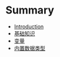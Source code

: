 # Summary

* [Introduction](README.md)
* [基础知识](chapter1.md)
* [变量](bian-liang.md)
* [内置数据类型](nei-zhi-shu-ju-lei-xing.md)

